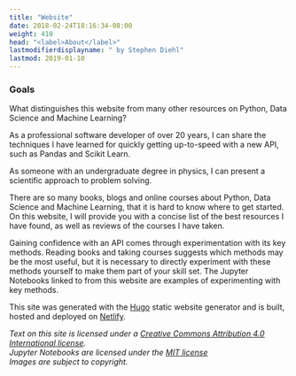 ```yaml
---
title: "Website"
date: 2018-02-24T18:16:34-08:00
weight: 410
head: "<label>About</label>"
lastmodifierdisplayname: " by Stephen Diehl"
lastmod: 2019-01-10
---
```

### Goals

What distinguishes this website from many other resources on Python, Data Science and Machine Learning?

As a professional software developer of over 20 years, I can share the techniques I have learned for quickly getting up-to-speed with a new API, such as Pandas and Scikit Learn.

As someone with an undergraduate degree in physics, I can present a scientific approach to problem solving.

There are so many books, blogs and online courses about Python, Data Science and Machine Learning, that it is hard to know where to get started.  On this website, I will provide you with a concise list of the best resources I have found, as well as reviews of the courses I have taken.

Gaining confidence with an API comes through experimentation with its key methods.  Reading books and taking courses suggests which methods may be the most useful, but it is necessary to directly experiment with these methods yourself to make them part of your skill set.  The Jupyter Notebooks linked to from this website are examples of experimenting with key methods.

This site was generated with the [Hugo](https://gohugo.io/) static website generator and is built, hosted and deployed on [Netlify](https://www.netlify.com/docs/continuous-deployment/).

*Text on this site is licensed under a [Creative Commons Attribution 4.0 International license](https://creativecommons.org/licenses/by-sa/4.0/). </br>Jupyter Notebooks are licensed under the [MIT license](https://opensource.org/licenses/MIT)</br>Images are subject to copyright.*